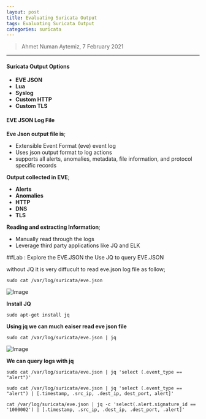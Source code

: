 ```yaml
---
layout: post
title: Evaluating Suricata Output
tags: Evaluating Suricata Output
categories: suricata
---
```


> Ahmet Numan Aytemiz, 7 February 2021

---

#### Suricata Output Options

- **EVE JSON**
- **Lua**
- **Syslog**
- **Custom HTTP**
- **Custom TLS**

#### EVE JSON Log File

**Eve Json output file is**;

   - Extensible Event Format (eve) event log
   - Uses json output format to log actions
   - supports all alerts, anomalies, metadata, file information, and protocol specific records

**Output collected in EVE**;

   - **Alerts**
   - **Anomalies**
   - **HTTP**
   - **DNS**
   - **TLS**

**Reading and extracting Information**;

   - Manually read through the logs
   - Leverage third party applications like JQ and ELK

##Lab : Explore the EVE.JSON the Use JQ to query EVE.JSON

without JQ it is very diffucult to read eve.json log file as follow;

`sudo cat /var/log/suricata/eve.json`

![Image](/img/eve.PNG)

**Install JQ**

 `sudo apt-get install jq`

 **Using jq we can much eaiser read eve json file**

`sudo cat /var/log/suricata/eve.json | jq`

![Image](/img/jq.PNG)

**We can query logs with jq**

`sudo cat /var/log/suricata/eve.json | jq 'select (.event_type == "alert")'`

`sudo cat /var/log/suricata/eve.json | jq 'select (.event_type == "alert") | [.timestamp, .src_ip, .dest_ip, dest_port, alert]'`

`cat /var/log/suricata/eve.json | jq -c 'select(.alert.signature_id == '1000002') | [.timestamp, .src_ip, .dest_ip, .dest_port, .alert]'`


